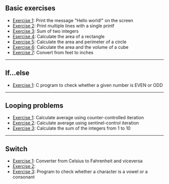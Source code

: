 ## Basic exercises
* [Exercise 1](./ex1.c/): Print the message "Hello world!" on the screen
* [Exercise 2](./ex2.c/): Print multiple lines with a single printf
* [Exercise 3](./ex3.c/): Sum of two integers
* [Esercise 4](./rectangle.c/): Calculate the area of a rectangle
* [Exercise 5](./circle.c/): Calculate the area and perimeter of a circle
* [Exercise 6](./cube.c/): Calculate the area and the volume of a cube
* [Exercise 7](./feettoinch.c/): Convert from feet to inches

---
## If...else
* [Exercise 1](./evenodd.c/): C program to check whether a given number is EVEN or ODD


---
## Looping problems
* [Exercise 1](./ex4.c/): Calculate average using counter-controlled iteration
* [Exercise 2](./ex5.c/): Calculate average using sentinel-control iteration
* [Exercise 3](./ex6.c/): Calculate the sum of the integers from 1 to 10 

---

## Switch
* [Exercise 1](./converter.c/): Converter from Celsius to Fahrenheit and viceversa
* [Exercise 2]():
* [Exercise 3](./vowelconsonant.c/): Program to check whether a character is a vowel or a consonant
